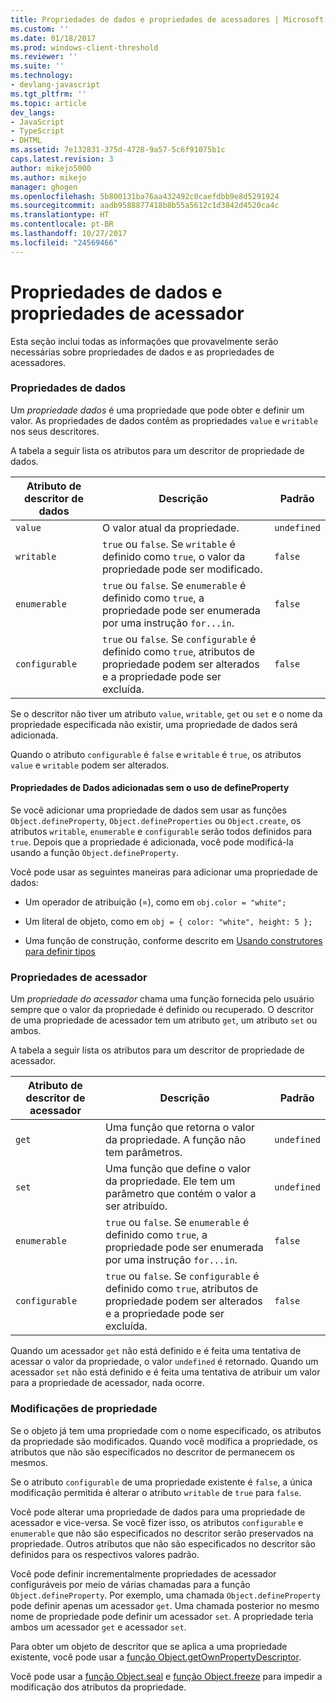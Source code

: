 ```yaml
---
title: Propriedades de dados e propriedades de acessadores | Microsoft Docs
ms.custom: ''
ms.date: 01/18/2017
ms.prod: windows-client-threshold
ms.reviewer: ''
ms.suite: ''
ms.technology:
- devlang-javascript
ms.tgt_pltfrm: ''
ms.topic: article
dev_langs:
- JavaScript
- TypeScript
- DHTML
ms.assetid: 7e132831-375d-4728-9a57-5c6f91075b1c
caps.latest.revision: 3
author: mikejo5000
ms.author: mikejo
manager: ghogen
ms.openlocfilehash: 5b800131ba76aa432492c0caefdbb9e8d5291924
ms.sourcegitcommit: aadb9588877418b8b55a5612c1d3842d4520ca4c
ms.translationtype: HT
ms.contentlocale: pt-BR
ms.lasthandoff: 10/27/2017
ms.locfileid: "24569466"
---
```

# <a name="data-properties-and-accessor-properties"></a>Propriedades de dados e propriedades de acessador
Esta seção inclui todas as informações que provavelmente serão necessárias sobre propriedades de dados e as propriedades de acessadores.  
  
### <a name="data-properties"></a>Propriedades de dados  
 Um *propriedade dados* é uma propriedade que pode obter e definir um valor. As propriedades de dados contêm as propriedades `value` e `writable` nos seus descritores.  
  
 A tabela a seguir lista os atributos para um descritor de propriedade de dados.  
  
|Atributo de descritor de dados|Descrição|Padrão|  
|-------------------------------|-----------------|-------------|  
|`value`|O valor atual da propriedade.|`undefined`|  
|`writable`|`true` ou `false`. Se `writable` é definido como `true`, o valor da propriedade pode ser modificado.|`false`|  
|`enumerable`|`true` ou `false`. Se `enumerable` é definido como `true`, a propriedade pode ser enumerada por uma instrução `for...in`.|`false`|  
|`configurable`|`true` ou `false`. Se `configurable` é definido como `true`, atributos de propriedade podem ser alterados e a propriedade pode ser excluída.|`false`|  
  
 Se o descritor não tiver um atributo `value`, `writable`, `get` ou `set` e o nome da propriedade especificada não existir, uma propriedade de dados será adicionada.  
  
 Quando o atributo `configurable` é `false` e `writable` é `true`, os atributos `value` e `writable` podem ser alterados.  
  
#### <a name="data-properties-added-without-using-defineproperty"></a>Propriedades de Dados adicionadas sem o uso de defineProperty  
 Se você adicionar uma propriedade de dados sem usar as funções `Object.defineProperty`, `Object.defineProperties` ou `Object.create`, os atributos `writable`, `enumerable` e `configurable` serão todos definidos para `true`. Depois que a propriedade é adicionada, você pode modificá-la usando a função `Object.defineProperty`.  
  
 Você pode usar as seguintes maneiras para adicionar uma propriedade de dados:  
  
-   Um operador de atribuição (=), como em `obj.color = "white";`  
  
-   Um literal de objeto, como em `obj = { color: "white", height: 5 };`  
  
-   Uma função de construção, conforme descrito em [Usando construtores para definir tipos](../../javascript/advanced/using-constructors-to-define-types.md)  
  
### <a name="accessor-properties"></a>Propriedades de acessador  
 Um *propriedade do acessador* chama uma função fornecida pelo usuário sempre que o valor da propriedade é definido ou recuperado. O descritor de uma propriedade de acessador tem um atributo `get`, um atributo `set` ou ambos.  
  
 A tabela a seguir lista os atributos para um descritor de propriedade de acessador.  
  
|Atributo de descritor de acessador|Descrição|Padrão|  
|-----------------------------------|-----------------|-------------|  
|`get`|Uma função que retorna o valor da propriedade. A função não tem parâmetros.|`undefined`|  
|`set`|Uma função que define o valor da propriedade. Ele tem um parâmetro que contém o valor a ser atribuído.|`undefined`|  
|`enumerable`|`true` ou `false`. Se `enumerable` é definido como `true`, a propriedade pode ser enumerada por uma instrução `for...in`.|`false`|  
|`configurable`|`true` ou `false`. Se `configurable` é definido como `true`, atributos de propriedade podem ser alterados e a propriedade pode ser excluída.|`false`|  
  
 Quando um acessador `get` não está definido e é feita uma tentativa de acessar o valor da propriedade, o valor `undefined` é retornado. Quando um acessador `set` não está definido e é feita uma tentativa de atribuir um valor para a propriedade de acessador, nada ocorre.  
  
### <a name="property-modifications"></a>Modificações de propriedade  
 Se o objeto já tem uma propriedade com o nome especificado, os atributos da propriedade são modificados. Quando você modifica a propriedade, os atributos que não são especificados no descritor de permanecem os mesmos.  
  
 Se o atributo `configurable` de uma propriedade existente é `false`, a única modificação permitida é alterar o atributo `writable` de `true` para `false`.  
  
 Você pode alterar uma propriedade de dados para uma propriedade de acessador e vice-versa. Se você fizer isso, os atributos `configurable` e `enumerable` que não são especificados no descritor serão preservados na propriedade. Outros atributos que não são especificados no descritor são definidos para os respectivos valores padrão.  
  
 Você pode definir incrementalmente propriedades de acessador configuráveis por meio de várias chamadas para a função `Object.defineProperty`. Por exemplo, uma chamada `Object.defineProperty` pode definir apenas um acessador `get`. Uma chamada posterior no mesmo nome de propriedade pode definir um acessador `set`. A propriedade teria ambos um acessador `get` e acessador `set`.  
  
 Para obter um objeto de descritor que se aplica a uma propriedade existente, você pode usar a [função Object.getOwnPropertyDescriptor](../../javascript/reference/object-getownpropertydescriptor-function-javascript.md).  
  
 Você pode usar a [função Object.seal](../../javascript/reference/object-seal-function-javascript.md) e [função Object.freeze](../../javascript/reference/object-freeze-function-javascript.md) para impedir a modificação dos atributos da propriedade.